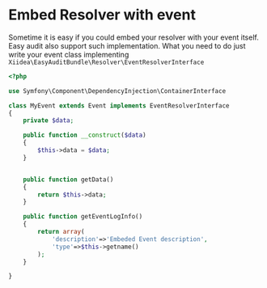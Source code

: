Embed Resolver with event
==========================

Sometime it is easy if you could embed your resolver with your event itself. Easy audit also support such implementation. What you need to do just write your event class implementing `Xiidea\EasyAuditBundle\Resolver\EventResolverInterface`

``` php
<?php

use Symfony\Component\DependencyInjection\ContainerInterface

class MyEvent extends Event implements EventResolverInterface
{
    private $data;

    public function __construct($data)
    {
        $this->data = $data;
    }


    public function getData()
    {
        return $this->data;
    }

    public function getEventLogInfo()
    {
        return array(
            'description'=>'Embeded Event description',
            'type'=>$this->getname()
        );
    }

}

```
